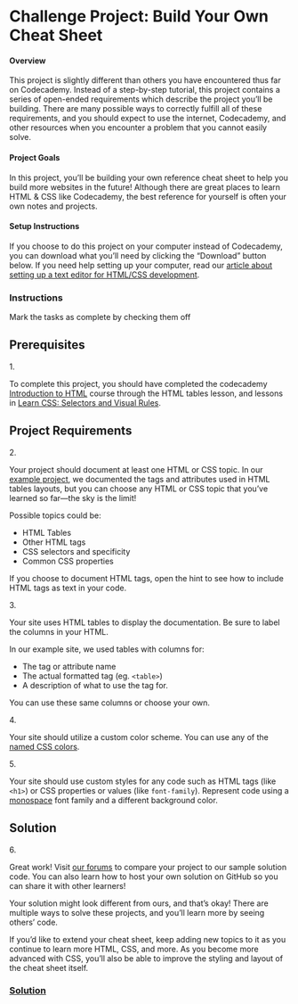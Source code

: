 # Challenge Project: Build Your Own Cheat Sheet

#### Overview

This project is slightly different than others you have encountered thus
far on Codecademy. Instead of a step-by-step tutorial, this project
contains a series of open-ended requirements which describe the project
you’ll be building. There are many possible ways to correctly fulfill
all of these requirements, and you should expect to use the internet,
Codecademy, and other resources when you encounter a problem that you
cannot easily solve.

#### Project Goals

In this project, you’ll be building your own reference cheat sheet to
help you build more websites in the future! Although there are great
places to learn HTML & CSS like Codecademy, the best reference for
yourself is often your own notes and projects.

#### Setup Instructions

If you choose to do this project on your computer instead of Codecademy,
you can download what you’ll need by clicking the “Download” button
below. If you need help setting up your computer, read our
<a href="https://www.codecademy.com/articles/visual-studio-code"
class="e14vpv2g1 gamut-xro1w8-ResetElement-Anchor-AnchorBase e1bhhzie0"
target="_blank">article about setting up a text editor for HTML/CSS
development</a>.

### Instructions

Mark the tasks as complete by checking them off

## Prerequisites

1\.

To complete this project, you should have completed the codecademy
<a href="https://www.codecademy.com/learn/learn-html"
class="e14vpv2g1 gamut-xro1w8-ResetElement-Anchor-AnchorBase e1bhhzie0"
target="_blank">Introduction to HTML</a> course through the HTML tables
lesson, and lessons in
<a href="https://www.codecademy.com/learn/learn-css"
class="e14vpv2g1 gamut-xro1w8-ResetElement-Anchor-AnchorBase e1bhhzie0"
target="_blank">Learn CSS: Selectors and Visual Rules</a>.

## Project Requirements

2\.

Your project should document at least one HTML or CSS topic. In our <a
href="https://content.codecademy.com/PRO/independent-practice-projects/html-css-cheat-sheet/example/index.html"
class="e14vpv2g1 gamut-xro1w8-ResetElement-Anchor-AnchorBase e1bhhzie0"
target="_blank" rel="noopener">example project</a>, we documented the
tags and attributes used in HTML tables layouts, but you can choose any
HTML or CSS topic that you’ve learned so far—the sky is the limit!

Possible topics could be:

- HTML Tables
- Other HTML tags
- CSS selectors and specificity
- Common CSS properties

If you choose to document HTML tags, open the hint to see how to include
HTML tags as text in your code.

3\.

Your site uses HTML tables to display the documentation. Be sure to
label the columns in your HTML.

In our example site, we used tables with columns for:

- The tag or attribute name
- The actual formatted tag (eg. `<table>`)
- A description of what to use the tag for.

You can use these same columns or choose your own.

4\.

Your site should utilize a custom color scheme. You can use any of the
<a href="http://www.colors.commutercreative.com/grid/"
class="e14vpv2g1 gamut-xro1w8-ResetElement-Anchor-AnchorBase e1bhhzie0"
target="_blank" rel="noopener">named CSS colors</a>.

5\.

Your site should use custom styles for any code such as HTML tags (like
`<h1>`) or CSS properties or values (like `font-family`). Represent code
using a <a
href="https://developer.mozilla.org/en-US/docs/Web/CSS/font-family#Examples"
class="e14vpv2g1 gamut-xro1w8-ResetElement-Anchor-AnchorBase e1bhhzie0"
target="_blank" rel="noopener">monospace</a> font family and a different
background color.

## Solution

6\.

Great work! Visit <a
href="https://discuss.codecademy.com/t/build-your-own-cheatsheet-challenge-project-html-css/462393"
class="e14vpv2g1 gamut-xro1w8-ResetElement-Anchor-AnchorBase e1bhhzie0"
target="_blank" rel="noopener">our forums</a> to compare your project to
our sample solution code. You can also learn how to host your own
solution on GitHub so you can share it with other learners!

Your solution might look different from ours, and that’s okay! There are
multiple ways to solve these projects, and you’ll learn more by seeing
others’ code.

If you’d like to extend your cheat sheet, keep adding new topics to it
as you continue to learn more HTML, CSS, and more. As you become more
advanced with CSS, you’ll also be able to improve the styling and layout
of the cheat sheet itself.

### [Solution](https://datttrian.github.io/full-stack-engineer/improved-styling-with-css/independent-project-html-documentation/index.html)
